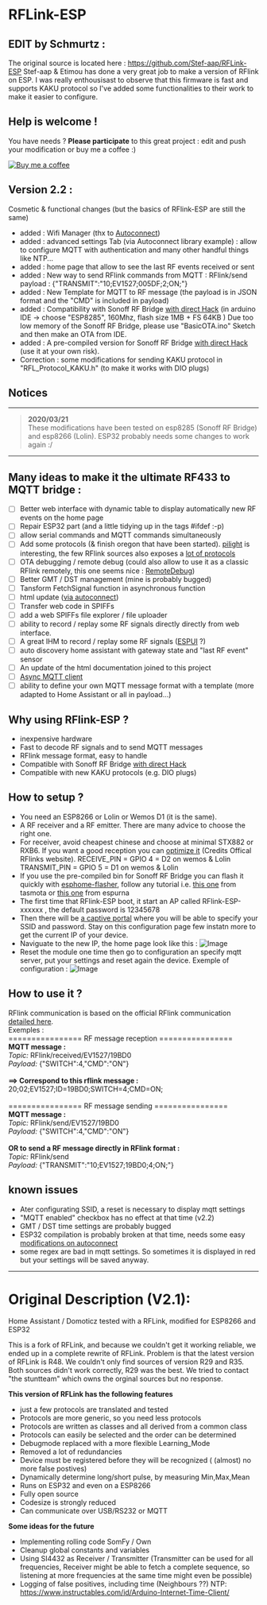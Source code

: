 
# RFLink-ESP

## EDIT by Schmurtz :
The original source is located here : https://github.com/Stef-aap/RFLink-ESP
Stef-aap & Etimou has done a very great job to make a version of RFlink on ESP.
I was really enthousisast to observe that this firmware is fast and supports KAKU protocol so
I've added some functionalities to their work to make it easier to configure.

## Help is welcome ! 
You have needs ? **Please participate** to this great project : edit and push your modification or buy me a coffee :)

[![Buy me a coffee][buymeacoffee-shield]][buymeacoffee]

## Version 2.2 :
 Cosmetic & functional changes (but the basics of RFlink-ESP are still the same)
   - added : Wifi Manager (thx to [Autoconnect](https://github.com/Hieromon/AutoConnect))
   - added : advanced settings Tab (via Autoconnect library example) : allow to configure MQTT with authentication and many other handful things like NTP...
   - added : home page that allow to see the last RF events received or sent
   - added : New way to send RFlink commands from MQTT : RFlink/send     payload : {"TRANSMIT":"10;EV1527;005DF;2;ON;"}
   - added : New Template for MQTT to RF message (the payload is in JSON format and the "CMD" is included in payload)
   - added : Compatibility with Sonoff RF Bridge [with direct Hack](https://github.com/xoseperez/espurna/wiki/Hardware-Itead-Sonoff-RF-Bridge---Direct-Hack) (in arduino IDE -> choose "ESP8285", 160Mhz, flash size 1MB + FS 64KB )
             Due too low memory of the Sonoff RF Bridge, please use "BasicOTA.ino" Sketch and then make an OTA from IDE.
   - added : A pre-compiled version for Sonoff RF Bridge [with direct Hack](https://github.com/xoseperez/espurna/wiki/Hardware-Itead-Sonoff-RF-Bridge---Direct-Hack) (use it at your own risk).
   - Correction : some modifications for sending KAKU protocol in "RFL_Protocol_KAKU.h" (to make it works with DIO plugs)

## Notices

---
> **2020/03/21**<br />
> These modifications have been tested on esp8285 (Sonoff RF Bridge) and esp8266 (Lolin). 
ESP32 probably needs some changes to work again :/

---

## Many ideas to make it the ultimate RF433 to MQTT bridge :
- [ ] Better web interface with dynamic table to display automatically new RF events on the home page
- [ ] Repair ESP32 part (and a little tidying up in the tags #ifdef :-p)
- [ ] allow serial commands and MQTT commands simultaneously 
- [ ] Add some protocols (& finish oregon that have been started).  [pilight](https://manual.pilight.org/protocols/433.92/index.html) is interesting, the few RFlink sources also exposes a [lot of protocols](https://github.com/jwdb/rflink/tree/master/Plugins)
- [ ] OTA debugging / remote debug (could also allow to use it as a classic RFlink remotely, this one seems nice : [RemoteDebug](https://github.com/JoaoLopesF/RemoteDebug))
- [ ] Better GMT / DST management (mine is probably bugged)
- [ ] Tansform FetchSignal function in asynchronous function
- [ ] html update ([via autoconnect](https://hieromon.github.io/AutoConnect/otabrowser.html))
- [ ] Transfer web code in SPIFFs
- [ ] add a web SPIFFs file explorer / file uploader
- [ ] ability to record / replay some RF signals directly directly from web interface.
- [ ] A great IHM to record / replay some RF signals ([ESPUI](https://github.com/s00500/ESPUI) ?)
- [ ] auto discovery home assistant with gateway state and "last RF event" sensor
- [ ] An update of the html documentation joined to this project
- [ ] [Async MQTT client](https://github.com/marvinroger/async-mqtt-client)
- [ ] ability to define your own MQTT message format with a template (more adapted to Home Assistant or all in payload...)

## Why using RFlink-ESP ?
- inexpensive hardware
- Fast to decode RF signals and to send MQTT messages
- RFlink message format, easy to handle
- Compatible with Sonoff RF Bridge [with direct Hack](https://github.com/xoseperez/espurna/wiki/Hardware-Itead-Sonoff-RF-Bridge---Direct-Hack)
- Compatible with new KAKU protocols (e.g. DIO plugs)

## How to setup ?
- You need an ESP8266 or Lolin or Wemos D1 (it is the same).
- A RF receiver and a RF emitter. There are many advice to choose the right one. 
- For receiver, avoid cheapest chinese and choose at minimal STX882 or RXB6. If you want a good reception you can [optimize it](http://www.rflink.nl/blog2/images/RXB6.jpg) (Credits Offical RFlinks website).
RECEIVE_PIN = GPIO 4 = D2 on wemos & Lolin
TRANSMIT_PIN = GPIO 5 = D1 on wemos & Lolin
- If you use the pre-compiled bin for Sonoff RF Bridge you can flash it quickly with [esphome-flasher](https://github.com/esphome/esphome-flasher), follow any tutorial i.e. [this one](https://github.com/arendst/Tasmota/wiki/How-to-Flash-the-RF-Bridge) from tasmota or [this one](https://github.com/xoseperez/espurna/wiki/Hardware-Itead-Sonoff-RF-Bridge) from espurna
- The first time that RFlink-ESP boot, it start an AP called RFlink-ESP-xxxxxx , the default password is 12345678
- Then there will be [a captive portal](https://github.com/Hieromon/AutoConnect/blob/master/docs/images/ov.gif) where you will be able to specify your SSID and password. Stay on this configuration page few instatn more to get the current IP of your device.
- Naviguate to the new IP, the home page look like this :
![Image](https://raw.githubusercontent.com/schmurtzm/RFLink-ESP/master/docs/_images/Screenshots/RFlink-ESP_Homepage.png)
- Reset the module one time then go to configuration an specify mqtt server, put your settings and reset again the device. Exemple of configuration :
![Image](https://raw.githubusercontent.com/schmurtzm/RFLink-ESP/master/docs/_images/Screenshots/RFlink-ESP_Configuration_MQTT.png)


## How to use it ?
RFlink communication is based on the official RFlink communication [detailed here](http://www.rflink.nl/blog2/protref).<Br>
Exemples :<Br>
================ RF message reception ================<Br>
**MQTT message :**<Br>
*Topic:* RFlink/received/EV1527/19BD0<Br>
*Payload:* {"SWITCH":4,"CMD":"ON"}<Br><Br>
**==> Correspond to this rflink message :**<Br>
20;02;EV1527;ID=19BD0;SWITCH=4;CMD=ON;<Br>
<Br>
================ RF message sending ================<Br>
 **MQTT message :**<Br>
 *Topic:* RFlink/send/EV1527/19BD0     
 *Payload:* {"SWITCH":4,"CMD":"ON"}<Br><Br>
 **OR to send a RF message directly in RFlink format :**<Br>
*Topic:* RFlink/send     
*Payload:*  {"TRANSMIT":"10;EV1527;19BD0;4;ON;"}
 

## known issues
- Ater configurating SSID, a reset is necessary to display mqtt settings
- "MQTT enabled" checkbox has no effect at that time (v2.2)
- GMT / DST time settings are probably bugged
- ESP32 compilation is probably broken at that time, needs some easy [modifications on autoconnect](https://hieromon.github.io/AutoConnect/basicusage.html)
- some regex are bad in mqtt settings. So sometimes it is displayed in red but your settings will be saved anyway.

----------------------------------------------------------------------------------------------


# Original Description (V2.1):

Home Assistant / Domoticz tested with a RFLink, modified for ESP8266 and ESP32

This is a fork of RFLink, and because we couldn't get it working reliable, we ended up in a complete rewrite of RFLink.
Problem is that the latest version of RFLink is R48. We couldn't only find sources of version R29 and R35. Both sources didn't work correctly, R29 was the best. We tried to contact "the stuntteam" which owns the orginal sources but no response.

**This version of RFLink has the following features**
- just a few protocols are translated and tested
- Protocols are more generic, so you need less protocols
- Protocols are written as classes and all derived from a common class
- Protocols can easily be selected and the order can be determined
- Debugmode replaced with a more flexible Learning_Mode
- Removed a lot of redundancies
- Device must be registered before they will be recognized ( (almost) no more false postives)
- Dynamically determine long/short pulse, by measuring Min,Max,Mean
- Runs on ESP32 and even on a ESP8266 
- Fully open source
- Codesize is strongly reduced
- Can communicate over USB/RS232 or MQTT

**Some ideas for the future**
- Implementing rolling code SomFy / Own
- Cleanup global constants and variables
- Using SI4432 as Receiver / Transmitter (Transmitter can be used for all frequencies, Receiver might be able to fetch a complete sequence, so listening at more frequencies at the same time might even be possible)
- Logging of false positives, including time (Neighbours ??)  NTP: https://www.instructables.com/id/Arduino-Internet-Time-Client/


[buymeacoffee-shield]: https://www.buymeacoffee.com/assets/img/guidelines/download-assets-sm-2.svg
[buymeacoffee]: https://www.buymeacoffee.com/schmurtz
